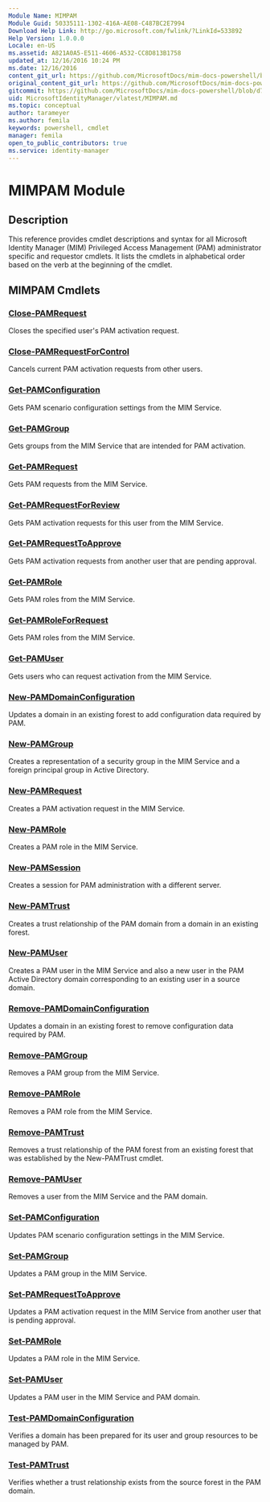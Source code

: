 ```yaml
---
Module Name: MIMPAM
Module Guid: 50335111-1302-416A-AE08-C487BC2E7994
Download Help Link: http://go.microsoft.com/fwlink/?LinkId=533892
Help Version: 1.0.0.0
Locale: en-US
ms.assetid: A821A0A5-E511-4606-A532-CC8D813B1758
updated_at: 12/16/2016 10:24 PM
ms.date: 12/16/2016
content_git_url: https://github.com/MicrosoftDocs/mim-docs-powershell/blob/master/mim-cmdlets/MicrosoftIdentityManager/vlatest/MIMPAM.md
original_content_git_url: https://github.com/MicrosoftDocs/mim-docs-powershell/blob/master/mim-cmdlets/MicrosoftIdentityManager/vlatest/MIMPAM.md
gitcommit: https://github.com/MicrosoftDocs/mim-docs-powershell/blob/d76fe71a336b890697ca5b79f29d35c57acf4cc6/mim-cmdlets/MicrosoftIdentityManager/vlatest/MIMPAM.md
uid: MicrosoftIdentityManager/vlatest/MIMPAM.md
ms.topic: conceptual
author: tarameyer
ms.author: femila
keywords: powershell, cmdlet
manager: femila
open_to_public_contributors: true
ms.service: identity-manager
---
```


# MIMPAM Module
## Description
This reference provides cmdlet descriptions and syntax for all Microsoft Identity Manager (MIM) Privileged Access Management (PAM) administrator specific and requestor cmdlets. It lists the cmdlets in alphabetical order based on the verb at the beginning of the cmdlet.

## MIMPAM Cmdlets
### [Close-PAMRequest](./Close-PAMRequest.md)
Closes the specified user's PAM activation request.

### [Close-PAMRequestForControl](./Close-PAMRequestForControl.md)
Cancels current PAM activation requests from other users.

### [Get-PAMConfiguration](./Get-PAMConfiguration.md)
Gets PAM scenario configuration settings from the MIM Service.

### [Get-PAMGroup](./Get-PAMGroup.md)
Gets groups from the MIM Service that are intended for PAM activation.

### [Get-PAMRequest](./Get-PAMRequest.md)
Gets PAM requests from the MIM Service.

### [Get-PAMRequestForReview](./Get-PAMRequestForReview.md)
Gets PAM activation requests for this user from the MIM Service.

### [Get-PAMRequestToApprove](./Get-PAMRequestToApprove.md)
Gets PAM activation requests from another user that are pending approval.

### [Get-PAMRole](./Get-PAMRole.md)
Gets PAM roles from the MIM Service.

### [Get-PAMRoleForRequest](./Get-PAMRoleForRequest.md)
Gets PAM roles from the MIM Service.

### [Get-PAMUser](./Get-PAMUser.md)
Gets users who can request activation from the MIM Service.

### [New-PAMDomainConfiguration](./New-PAMDomainConfiguration.md)
Updates a domain in an existing forest to add configuration data required by PAM.

### [New-PAMGroup](./New-PAMGroup.md)
Creates a representation of a security group in the MIM Service and a foreign principal group in Active Directory.

### [New-PAMRequest](./New-PAMRequest.md)
Creates a PAM activation request in the MIM Service.

### [New-PAMRole](./New-PAMRole.md)
Creates a PAM role in the MIM Service.

### [New-PAMSession](./New-PAMSession.md)
Creates a session for PAM administration with a different server.

### [New-PAMTrust](./New-PAMTrust.md)
Creates a trust relationship of the PAM domain from a domain in an existing forest.

### [New-PAMUser](./New-PAMUser.md)
Creates a PAM user in the MIM Service and also a new user in the PAM Active Directory domain corresponding to an existing user in a source domain.

### [Remove-PAMDomainConfiguration](./Remove-PAMDomainConfiguration.md)
Updates a domain in an existing forest to remove configuration data required by PAM.

### [Remove-PAMGroup](./Remove-PAMGroup.md)
Removes a PAM group from the MIM Service.

### [Remove-PAMRole](./Remove-PAMRole.md)
Removes a PAM role from the MIM Service.

### [Remove-PAMTrust](./Remove-PAMTrust.md)
Removes a trust relationship of the PAM forest from an existing forest that was established by the New-PAMTrust cmdlet.

### [Remove-PAMUser](./Remove-PAMUser.md)
Removes a user from the MIM Service and the PAM domain.

### [Set-PAMConfiguration](./Set-PAMConfiguration.md)
Updates PAM scenario configuration settings in the MIM Service.

### [Set-PAMGroup](./Set-PAMGroup.md)
Updates a PAM group in the MIM Service.

### [Set-PAMRequestToApprove](./Set-PAMRequestToApprove.md)
Updates a PAM activation request in the MIM Service from another user that is pending approval.

### [Set-PAMRole](./Set-PAMRole.md)
Updates a PAM role in the MIM Service.

### [Set-PAMUser](./Set-PAMUser.md)
Updates a PAM user in the MIM Service and PAM domain.

### [Test-PAMDomainConfiguration](./Test-PAMDomainConfiguration.md)
Verifies a domain has been prepared for its user and group resources to be managed by PAM.

### [Test-PAMTrust](./Test-PAMTrust.md)
Verifies whether a trust relationship exists from the source forest in the PAM domain.

